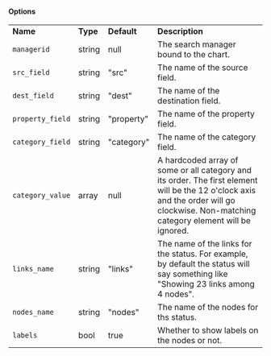 <h4>Options</h4>
<table class="table table-striped table-bordered">
    <tbody>
    <tr>
        <td>
        <b>Name</b>
        </td>
        <td>
        <b>Type</b>
        </td>
        <td>
        <b>Default</b>
        </td>
        <td>
        <b>Description</b>
        </td>
    </tr>
    <tr>
        <td>
        <code>managerid</code>
        </td>
        <td>string</td>
        <td>null</td>
        <td>The search manager bound to the chart.</td>
    </tr>
    <tr>
        <td>
        <code>src_field</code>
        </td>
        <td>string</td>
        <td>"src"</td>
        <td>The name of the source field.</td>
    </tr>
    <tr>
        <td>
        <code>dest_field</code>
        </td>
        <td>string</td>
        <td>"dest"</td>
        <td>The name of the destination field.</td>
    </tr>
    <tr>
        <td>
        <code>property_field</code>
        </td>
        <td>string</td>
        <td>"property"</td>
        <td>The name of the property field.</td>
    </tr>
    <tr>
        <td>
        <code>category_field</code>
        </td>
        <td>string</td>
        <td>"category"</td>
        <td>The name of the category field.</td>
    </tr>
    <tr>
        <td>
        <code>category_value</code>
        </td>
        <td>array</td>
        <td>null</td>
        <td>A hardcoded array of some or all category and its order. The first element will be the 12 o'clock axis and the order will go clockwise. Non-matching category element will be ignored.</td>
    </tr>
    <tr>
        <td>
        <code>links_name</code>
        </td>
        <td>string</td>
        <td>"links"</td>
        <td>The name of the links for the status. For example, by default the status will say something like "Showing 23 links among 4 nodes".</td>
    </tr>
    <tr>
        <td>
        <code>nodes_name</code>
        </td>
        <td>string</td>
        <td>"nodes"</td>
        <td>The name of the nodes for ths status.</td>
    </tr>
    <tr>
        <td>
        <code>labels</code>
        </td>
        <td>bool</td>
        <td>true</td>
        <td>Whether to show labels on the nodes or not.</td>
    </tr>
    </tbody>
</table>

